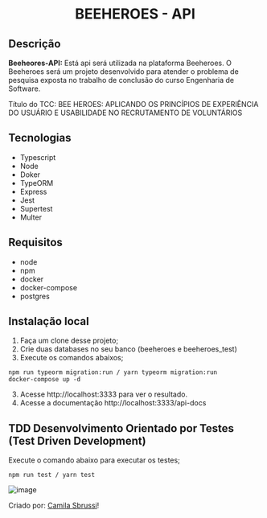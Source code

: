 <h1 align="center"> BEEHEROES - API </h1>


## Descrição
<strong>Beeheores-API:</strong>  Está api será utilizada na plataforma Beeheroes. O Beeheroes será um projeto desenvolvido 
para atender o problema de pesquisa exposta no trabalho de conclusão do curso Engenharia de Software. 

Título do TCC: BEE HEROES: APLICANDO OS PRINCÍPIOS DE EXPERIÊNCIA DO USUÁRIO E USABILIDADE NO RECRUTAMENTO DE VOLUNTÁRIOS

##  Tecnologias
- Typescript
- Node
- Doker
- TypeORM
- Express
- Jest
- Supertest
- Multer

## Requisitos
- node
- npm
- docker
- docker-compose
- postgres 

## Instalação local


1. Faça um clone desse projeto;
2. Crie duas databases no seu banco (beeheroes e beeheroes_test)
2. Execute os comandos abaixos;

  ```
  npm run typeorm migration:run / yarn typeorm migration:run
  docker-compose up -d
  ``` 
 3. Acesse http://localhost:3333 para ver o resultado.
 4. Acesse a documentação http://localhost:3333/api-docs
    
 ## TDD Desenvolvimento Orientado por Testes (Test Driven Development)
 
 Execute o comando abaixo para executar os testes;
  ```
  npm run test / yarn test
  ``` 
 
![image](https://user-images.githubusercontent.com/40186019/155848721-9b0ea5e1-b825-461e-9e40-2b6a7fedfc93.png)

  
Criado por: [Camila Sbrussi](https://github.com/camisbrussi/)!
